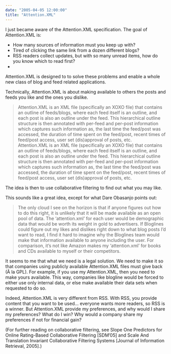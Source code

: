 ```yaml
---
date: "2005-04-05 12:00:00"
title: "Attention.XML"
---
```




I just became aware of the Attention.XML specification. The goal of Attention.XML is:

> 
- How many sources of information must you keep up with?
- Tired of clicking the same link from a dozen different blogs?
- RSS readers collect updates, but with so many unread items, how do you know which to read first? 
- 
Attention.XML is designed to to solve these problems and enable a whole new class of blog and feed related applications.




Technically, Attention.XML is about making available to others the posts and feeds you like and the ones you dislike.

>Attention.XML is an XML file (specifically an XOXO file) that contains an outline of feeds/blogs, where each feed itself is an outline, and each post is also an outline under the feed. This hierarchical outline structure is then annotated with per-feed and per-post information which captures such information as, the last time the feed/post was accessed, the duration of time spent on the feed/post, recent times of feed/post access, user set (dis)approval of posts, etc.<br/>
Attention.XML is an XML file (specifically an XOXO file) that contains an outline of feeds/blogs, where each feed itself is an outline, and each post is also an outline under the feed. This hierarchical outline structure is then annotated with per-feed and per-post information which captures such information as, the last time the feed/post was accessed, the duration of time spent on the feed/post, recent times of feed/post access, user set (dis)approval of posts, etc.



The idea is then to use collaborative filtering to find out what you may like.

This sounds like a great idea, except for what Dare Obasanjo points out:

> The only cloud I see on the horizon is that if anyone figures out how to do this right, it is unlikely that it will be made available as an open pool of data. The &lsquo;attention.xml&rsquo; for each user would be demographic data that would be worth its weight in gold to advertisers. If Bloglines could figure out my likes and dislikes right down to what blog posts I&rsquo;d want to read, I find it hard to imagine why the Bloglines team would make that information available to anyone including the user. For comparison, it&rsquo;s not like Amazon makes my &lsquo;attention.xml&rsquo; for books and CDs available to myself or their competitors.

It seems to me that what we need is a legal solution. We need to make it so that companies using publicly available Attention.XML files must give back (Ã  la GPL). For example, if you use my Attention.XML, then you need to make yours available. This way, companies like blogline would be forced to either use only internal data, or else make available their data sets when requested to do so.

Indeed, Attention.XML is very different from RSS. With RSS, you provide content that you want to be used&hellip; everyone wants more readers, so RSS is a winner. But Attention.XML provide my preferences, and why would I share my preferences? What do I win? Why would a company share my preferences if not for financial gain?

(For further reading on collaborative filtering, see Slope One Predictors for Online Rating-Based Collaborative Filtering [SDM&rsquo;05] and Scale And Translation Invariant Collaborative Filtering Systems [Journal of Information Retrieval, 2005].)

